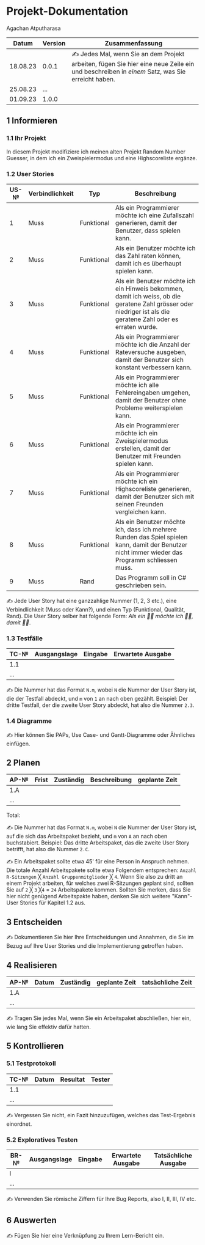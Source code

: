 # Projekt-Dokumentation
Agachan Atputharasa

| Datum | Version | Zusammenfassung                                              |
| ----- | ------- | ------------------------------------------------------------ |
|  18.08.23     | 0.0.1   | ✍️ Jedes Mal, wenn Sie an dem Projekt arbeiten, fügen Sie hier eine neue Zeile ein und beschreiben in *einem* Satz, was Sie erreicht haben. |
|  25.08.23     | ...     |                                                              |
|  01.09.23     | 1.0.0   |                                                              |

## 1 Informieren

### 1.1 Ihr Projekt

In diesem Projekt modifiziere ich meinen alten Projekt Random Number Guesser, in dem ich ein Zweispielermodus und eine Highscoreliste ergänze.

### 1.2 User Stories

| US-№ | Verbindlichkeit | Typ  | Beschreibung                       |
| ---- | --------------- | ---- | ---------------------------------- |
| 1    | Muss | Funktional| Als ein Programmierer möchte ich eine Zufallszahl generieren, damit der Benutzer, dass spielen kann. |
| 2    | Muss | Funktional| Als ein Benutzer möchte ich das Zahl raten können, damit ich es überhaupt spielen kann.|
| 3    | Muss | Funktional| Als ein Benutzer möchte ich ein Hinweis bekommen, damit ich weiss, ob die geratene Zahl grösser oder niedriger ist als die geratene Zahl oder es erraten wurde.|
| 4    | Muss | Funktional| Als ein Programmierer möchte ich die Anzahl der Rateversuche ausgeben, damit der Benutzer sich konstant verbessern kann.|
| 5    | Muss | Funktional| Als ein Programmierer möchte ich alle Fehlereingaben umgehen, damit der Benutzer ohne Probleme weiterspielen kann.|
| 6    | Muss | Funktional| Als ein Programmierer möchte ich ein Zweispielermodus erstellen, damit der Benutzer mit Freunden spielen kann.|
| 7    | Muss | Funktional| Als ein Programmierer möchte ich ein Highscoreliste generieren, damit der Benutzer sich mit seinen Freunden vergleichen kann.|
| 8    | Muss | Funktional| Als ein Benutzer möchte ich, dass ich mehrere Runden das Spiel spielen kann, damit der Benutzer nicht immer wieder das Programm schliessen muss.|
| 9    | Muss | Rand | Das Programm soll in C# geschrieben sein.|

✍️ Jede User Story hat eine ganzzahlige Nummer (1, 2, 3 etc.), eine Verbindlichkeit (Muss oder Kann?), und einen Typ (Funktional, Qualität, Rand). Die User Story selber hat folgende Form: *Als ein 🤷‍♂️ möchte ich 🤷‍♂️, damit 🤷‍♂️*.

### 1.3 Testfälle

| TC-№ | Ausgangslage | Eingabe | Erwartete Ausgabe |
| ---- | ------------ | ------- | ----------------- |
| 1.1  |              |         |                   |
| ...  |              |         |                   |

✍️ Die Nummer hat das Format `N.m`, wobei `N` die Nummer der User Story ist, die der Testfall abdeckt, und `m` von `1` an nach oben gezählt. Beispiel: Der dritte Testfall, der die zweite User Story abdeckt, hat also die Nummer `2.3`.

### 1.4 Diagramme

✍️ Hier können Sie PAPs, Use Case- und Gantt-Diagramme oder Ähnliches einfügen.

## 2 Planen

| AP-№ | Frist | Zuständig | Beschreibung | geplante Zeit |
| ---- | ----- | --------- | ------------ | ------------- |
| 1.A  |       |           |              |               |
| ...  |       |           |              |               |

Total: 

✍️ Die Nummer hat das Format `N.m`, wobei `N` die Nummer der User Story ist, auf die sich das Arbeitspaket bezieht, und `m` von `A` an nach oben buchstabiert. Beispiel: Das dritte Arbeitspaket, das die zweite User Story betrifft, hat also die Nummer `2.C`.

✍️ Ein Arbeitspaket sollte etwa 45' für eine Person in Anspruch nehmen. Die totale Anzahl Arbeitspakete sollte etwa Folgendem entsprechen: `Anzahl R-Sitzungen` ╳ `Anzahl Gruppenmitglieder` ╳ `4`. Wenn Sie also zu dritt an einem Projekt arbeiten, für welches zwei R-Sitzungen geplant sind, sollten Sie auf `2` ╳ `3` ╳`4` = `24` Arbeitspakete kommen. Sollten Sie merken, dass Sie hier nicht genügend Arbeitspakte haben, denken Sie sich weitere "Kann"-User Stories für Kapitel 1.2 aus.

## 3 Entscheiden

✍️ Dokumentieren Sie hier Ihre Entscheidungen und Annahmen, die Sie im Bezug auf Ihre User Stories und die Implementierung getroffen haben.

## 4 Realisieren

| AP-№ | Datum | Zuständig | geplante Zeit | tatsächliche Zeit |
| ---- | ----- | --------- | ------------- | ----------------- |
| 1.A  |       |           |               |                   |
| ...  |       |           |               |                   |

✍️ Tragen Sie jedes Mal, wenn Sie ein Arbeitspaket abschließen, hier ein, wie lang Sie effektiv dafür hatten.

## 5 Kontrollieren

### 5.1 Testprotokoll

| TC-№ | Datum | Resultat | Tester |
| ---- | ----- | -------- | ------ |
| 1.1  |       |          |        |
| ...  |       |          |        |

✍️ Vergessen Sie nicht, ein Fazit hinzuzufügen, welches das Test-Ergebnis einordnet.

### 5.2 Exploratives Testen

| BR-№ | Ausgangslage | Eingabe | Erwartete Ausgabe | Tatsächliche Ausgabe |
| ---- | ------------ | ------- | ----------------- | -------------------- |
| I    |              |         |                   |                      |
| ...  |              |         |                   |                      |

✍️ Verwenden Sie römische Ziffern für Ihre Bug Reports, also I, II, III, IV etc.

## 6 Auswerten

✍️ Fügen Sie hier eine Verknüpfung zu Ihrem Lern-Bericht ein.
